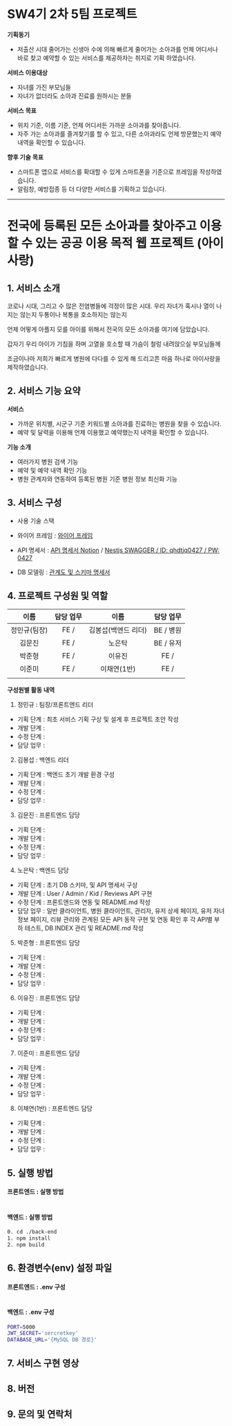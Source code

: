 # SW4기 2차 5팀 프로젝트

**기획동기**

- 저출산 시대 줄어가는 신생아 수에 의해 빠르게 줄어가는 소아과를 언제 어디서나 바로 찾고 예약할 수 있는 서비스를 제공하자는 취지로 기획 하였습니다.

**서비스 이용대상**

- 자녀를 가진 부모님들
- 자녀가 없더라도 소아과 진료를 원하시는 분들

**서비스 목표**

- 위치 기준, 이름 기준, 언제 어디서든 가까운 소아과를 찾아줍니다.
- 자주 가는 소아과를 즐겨찾기를 할 수 있고, 다른 소아과라도 언제 방문했는지 예약내역을 확인할 수 있습니다.

**향후 기술 목표**

- 스마트폰 앱으로 서비스를 확대할 수 있게 스마트폰을 기준으로 프레임을 작성하였습니다.
- 알림창, 예방접종 등 더 다양한 서비스를 기획하고 있습니다.

<hr />

# 전국에 등록된 모든 소아과를 찾아주고 이용할 수 있는 공공 이용 목적 웹 프로젝트 (아이사랑)

## 1. 서비스 소개

코로나 시대, 그리고 수 많은 전염병들에 걱정이 많은 시대.
우리 자녀가 혹시나 열이 나지는 않는지
두통이나 복통을 호소하지는 않는지

언제 어떻게 아플지 모를 아이를 위해서
전국의 모든 소아과를 여기에 담았습니다.

갑자기 우리 아이가 기침을 하며 고열을 호소할 때
가슴이 철렁 내려앉으실 부모님들께

조금이나마 저희가 빠르게 병원에 다다를 수 있게
해 드리고픈 마음 하나로 아이사랑을 제작하였습니다.

## 2. 서비스 기능 요약

**서비스**

- 가까운 위치별, 시군구 기준 키워드별 소아과를 진료하는 병원을 찾을 수 있습니다.
- 예약 및 달력을 이용해 언제 이용했고 예약했는지 내역을 확인할 수 있습니다.

**기능 소개**

- 여러가지 병원 검색 기능
- 예약 및 예약 내역 확인 기능
- 병원 관계자와 연동하여 등록된 병원 기준 병원 정보 최신화 기능

## 3. 서비스 구성

- 사용 기술 스택

- 와이어 프레임 : [와이어 프레임]()

- API 명세서 : [API 명세서 Notion]() / [Nestjs SWAGGER / ID: qhdtjq0427 / PW: 0427]()

- DB 모델링 : [관계도 및 스키마 명세서](https://www.notion.so/elice/640f9353a9bf4a9c85f7d0ed1417bb66)

## 4. 프로젝트 구성원 및 역할

|     이름     | 담당 업무 |        이름         | 담당 업무 |
| :----------: | :-------: | :-----------------: | :-------: |
| 정민규(팀장) |   FE /    | 김봉섭(백엔드 리더) | BE / 병원 |
|    김문진    |   FE /    |       노은탁        | BE / 유저 |
|    박준형    |   FE /    |       이유진        |   FE /    |
|    이준미    |   FE /    |     이채연(1반)     |   FE /    |
|              |           |                     |           |

**구성원별 활동 내역**

1. 정민규 : 팀장/프론트엔드 리더

- 기획 단계 : 최초 서비스 기획 구상 및 설계 후 프로젝트 초안 작성
- 개발 단계 :
- 수정 단계 :
- 담당 업무 :

2. 김봉섭 : 백엔드 리더

- 기획 단계 : 백엔드 초기 개발 환경 구성
- 개발 단계 :
- 수정 단계 :
- 담당 업무 :

3. 김문진 : 프론트엔드 담당

- 기획 단계 :
- 개발 단계 :
- 수정 단계 :
- 담당 업무 :

4. 노은탁 : 백엔드 담당

- 기획 단계 : 초기 DB 스키마, 및 API 명세서 구상
- 개발 단계 : User / Admin / Kid / Reviews API 구현
- 수정 단계 : 프론트엔드와 연동 및 README.md 작성
- 담당 업무 : 일반 클라이언트, 병원 클라이언트, 관리자, 유저 상세 페이지, 유저 자녀정보 페이지, 리뷰 관리와 관계된 모든 API 동작 구현 및 연동 확인 후 각 API별 부하 테스트, DB INDEX 관리 및 README.md 작성

5. 박준형 : 프론트엔드 담당

- 기획 단계 :
- 개발 단계 :
- 수정 단계 :
- 담당 업무 :

6. 이유진 : 프론트엔드 담당

- 기획 단계 :
- 개발 단계 :
- 수정 단계 :
- 담당 업무 :

7. 이준미 : 프론트엔드 담당

- 기획 단계 :
- 개발 단계 :
- 수정 단계 :
- 담당 업무 :

8. 이채연(1반) : 프론트엔드 담당

- 기획 단계 :
- 개발 단계 :
- 수정 단계 :
- 담당 업무 :

## 5. 실행 방법

#### 프론트엔드 : 실행 방법

```bash

```

#### 백엔드 : 실행 방법

```bash
0. cd ./back-end
1. npm install
2. npm build
```

## 6. 환경변수(env) 설정 파일

#### 프론트엔드 : .env 구성

```bash

```

#### 백엔드 : .env 구성

```bash
PORT=5000
JWT_SECRET='sercretkey'
DATABASE_URL='{MySQL DB 경로}'
```

## 7. 서비스 구현 영상

## 8. 버전

## 9. 문의 및 연락처
